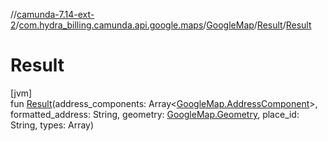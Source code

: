 //[camunda-7.14-ext-2](../../../../index.md)/[com.hydra_billing.camunda.api.google.maps](../../index.md)/[GoogleMap](../index.md)/[Result](index.md)/[Result](-result.md)

# Result

[jvm]\
fun [Result](-result.md)(address_components: Array<[GoogleMap.AddressComponent](../-address-component/index.md)>, formatted_address: String, geometry: [GoogleMap.Geometry](../-geometry/index.md), place_id: String, types: Array<String>)
